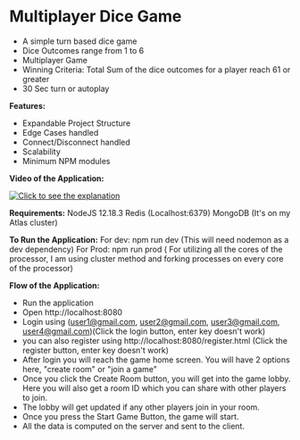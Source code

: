 # Multiplayer Dice Game


* A simple turn based dice game
* Dice Outcomes range from 1 to 6
* Multiplayer Game
* Winning Criteria: Total Sum of the dice outcomes for a player reach 61 or greater
* 30 Sec turn or autoplay


**Features:**
- Expandable Project Structure
- Edge Cases handled
- Connect/Disconnect handled
- Scalability
- Minimum NPM modules

**Video of the Application:**

[![Click to see the explanation](https://img.youtube.com/vi/OYCVE2jsv0w/0.jpg)](https://www.youtube.com/watch?v=OYCVE2jsv0w)

**Requirements:**
NodeJS 12.18.3
Redis (Localhost:6379)
MongoDB (It's on my Atlas cluster)

**To Run the Application:**
For dev: npm run dev (This will need nodemon as a dev dependency)
For Prod: npm run prod ( For utilizing all the cores of the processor, I am using cluster method and forking processes on every core of the processor)

**Flow of the Application:**
* Run the application
* Open http://localhost:8080
* Login using (user1@gmail.com, user2@gmail.com, user3@gmail.com, user4@gmail.com)(Click the login button, enter key doesn't work)
* you can also register using http://localhost:8080/register.html (Click the register button, enter key doesn't work)
* After login you will reach the game home screen. You will have 2 options here, "create room" or "join a game"
* Once you click the Create Room button, you will get into the game lobby. Here you will also get a room ID which you can share with other players to join.
* The lobby will get updated if any other players join in your room.
* Once you press the Start Game Button, the game will start. 
* All the data is computed on the server and sent to the client.

